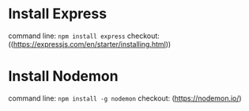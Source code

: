 # Install Express

command line: `npm install express`
checkout: ((https://expressjs.com/en/starter/installing.html))

# Install Nodemon

command line: `npm install -g nodemon`
checkout: (https://nodemon.io/)


